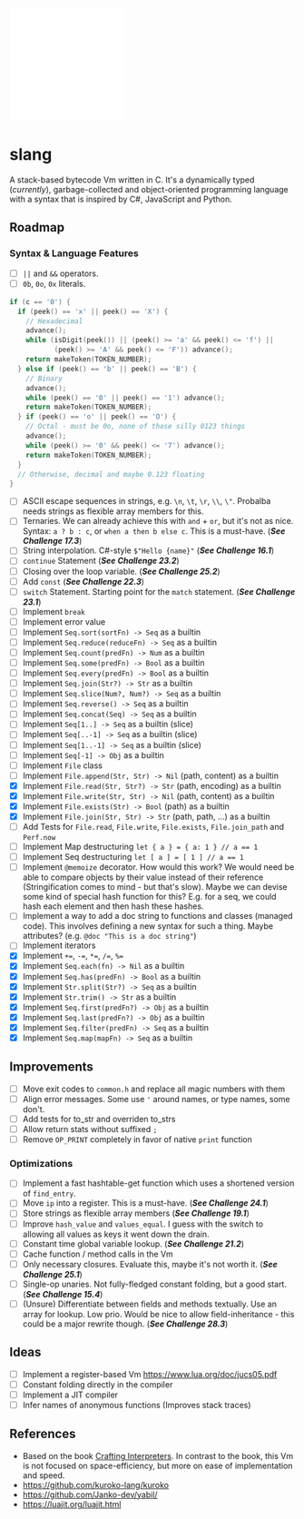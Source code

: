 <img src="./doc/slang-dark.png" width="200">

# slang

A stack-based bytecode Vm written in C. It's a dynamically typed (_currently_), garbage-collected and object-oriented programming language with a syntax that is inspired by C#, JavaScript and Python.

## Roadmap

### Syntax & Language Features

- [ ] `||` and `&&` operators.
- [ ] `0b`, `0o`, `0x` literals.

```c
if (c == '0') {
  if (peek() == 'x' || peek() == 'X') {
    // Hexadecimal
    advance();
    while (isDigit(peek()) || (peek() >= 'a' && peek() <= 'f') ||
           (peek() >= 'A' && peek() <= 'F')) advance();
    return makeToken(TOKEN_NUMBER);
  } else if (peek() == 'b' || peek() == 'B') {
    // Binary
    advance();
    while (peek() == '0' || peek() == '1') advance();
    return makeToken(TOKEN_NUMBER);
  } if (peek() == 'o' || peek() == 'O') {
    // Octal - must be 0o, none of those silly 0123 things
    advance();
    while (peek() >= '0' && peek() <= '7') advance();
    return makeToken(TOKEN_NUMBER);
  }
  // Otherwise, decimal and maybe 0.123 floating
}
```

- [ ] ASCII escape sequences in strings, e.g. `\n`, `\t`, `\r`, `\\`, `\"`. Probalba needs strings as flexible array members for this.
- [ ] Ternaries. We can already achieve this with `and` + `or`, but it's not as nice. Syntax: `a ? b : c`, or `when a then b else c`. This is a must-have. (**_See Challenge 17.3_**)
- [ ] String interpolation. C#-style `$"Hello {name}"` (**_See Challenge 16.1_**)
- [ ] `continue` Statement (**_See Challenge 23.2_**)
- [ ] Closing over the loop variable. (**_See Challenge 25.2_**)
- [ ] Add `const` (**_See Challenge 22.3_**)
- [ ] `switch` Statement. Starting point for the `match` statement. (**_See Challenge 23.1_**)
- [ ] Implement `break`
- [ ] Implement error value
- [ ] Implement `Seq.sort(sortFn) -> Seq` as a builtin
- [ ] Implement `Seq.reduce(reduceFn) -> Seq` as a builtin
- [ ] Implement `Seq.count(predFn) -> Num` as a builtin
- [ ] Implement `Seq.some(predFn) -> Bool` as a builtin
- [ ] Implement `Seq.every(predFn) -> Bool` as a builtin
- [ ] Implement `Seq.join(Str?) -> Str` as a builtin
- [ ] Implement `Seq.slice(Num?, Num?) -> Seq` as a builtin
- [ ] Implement `Seq.reverse() -> Seq` as a builtin
- [ ] Implement `Seq.concat(Seq) -> Seq` as a builtin
- [ ] Implement `Seq[1..] -> Seq` as a builtin (slice)
- [ ] Implement `Seq[..-1] -> Seq` as a builtin (slice)
- [ ] Implement `Seq[1..-1] -> Seq` as a builtin (slice)
- [ ] Implement `Seq[-1] -> Obj` as a builtin
- [ ] Implement `File` class
- [ ] Implement `File.append(Str, Str) -> Nil` (path, content) as a builtin
- [x] Implement `File.read(Str, Str?) -> Str` (path, encoding) as a builtin
- [x] Implement `File.write(Str, Str) -> Nil` (path, content) as a builtin
- [x] Implement `File.exists(Str) -> Bool` (path) as a builtin
- [x] Implement `File.join(Str, Str) -> Str` (path, path, ...) as a builtin
- [ ] Add Tests for `File.read`, `File.write`, `File.exists`, `File.join_path` and `Perf.now`
- [ ] Implement Map destructuring `let { a } = { a: 1 } // a == 1`
- [ ] Implement Seq destructuring `let [ a ] = [ 1 ] // a == 1`
- [ ] Implement `@memoize` decorator. How would this work? We would need be able to compare objects by their value instead of their reference (Stringification comes to mind - but that's slow). Maybe we can devise some kind of special hash function for this? E.g. for a seq, we could hash each element and then hash these hashes.
- [ ] Implement a way to add a doc string to functions and classes (managed code). This involves defining a new syntax for such a thing. Maybe attributes? (e.g. `@doc "This is a doc string"`)
- [ ] Implement iterators
- [x] Implement `+=`, `-=`, `*=`, `/=`, `%=`
- [x] Implement `Seq.each(fn) -> Nil` as a builtin
- [x] Implement `Seq.has(predFn) -> Bool` as a builtin
- [x] Implement `Str.split(Str?) -> Seq` as a builtin
- [x] Implement `Str.trim() -> Str` as a builtin
- [x] Implement `Seq.first(predFn?) -> Obj` as a builtin
- [x] Implement `Seq.last(predFn?) -> Obj` as a builtin
- [x] Implement `Seq.filter(predFn) -> Seq` as a builtin
- [x] Implement `Seq.map(mapFn) -> Seq` as a builtin

## Improvements

- [ ] Move exit codes to `common.h` and replace all magic numbers with them
- [ ] Align error messages. Some use `'` around names, or type names, some don't.
- [ ] Add tests for to_str and overriden to_strs
- [ ] Allow return stats without suffixed `;`
- [ ] Remove `OP_PRINT` completely in favor of native `print` function

### Optimizations

- [ ] Implement a fast hashtable-get function which uses a shortened version of `find_entry`.
- [ ] Move `ip` into a register. This is a must-have. (**_See Challenge 24.1_**)
- [ ] Store strings as flexible array members (**_See Challenge 19.1_**)
- [ ] Improve `hash_value` and `values_equal`. I guess with the switch to allowing all values as keys it went down the drain.
- [ ] Constant time global variable lookup. (**_See Challenge 21.2_**)
- [ ] Cache function / method calls in the Vm
- [ ] Only necessary closures. Evaluate this, maybe it's not worth it. (**_See Challenge 25.1_**)
- [ ] Single-op unaries. Not fully-fledged constant folding, but a good start. (**_See Challenge 15.4_**)
- [ ] (Unsure) Differentiate between fields and methods textually. Use an array for lookup. Low prio. Would be nice to allow field-inheritance - this could be a major rewrite though. (**_See Challenge 28.3_**)

## Ideas

- [ ] Implement a register-based Vm https://www.lua.org/doc/jucs05.pdf
- [ ] Constant folding directly in the compiler
- [ ] Implement a JIT compiler
- [ ] Infer names of anonymous functions (Improves stack traces)

## References

- Based on the book [Crafting Interpreters](https://craftinginterpreters.com/). In contrast to the book, this Vm is not focused on space-efficiency, but more on ease of implementation and speed.
- https://github.com/kuroko-lang/kuroko
- https://github.com/Janko-dev/yabil/
- https://luajit.org/luajit.html

```

```
